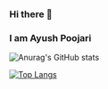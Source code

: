 ### Hi there 👋
### I am Ayush Poojari

![Anurag's GitHub stats](https://github-readme-stats.vercel.app/api?username=AyushPoojari&show_icons=true&theme=radical)

[![Top Langs](https://github-readme-stats.vercel.app/api/top-langs/?username=AyushPoojari&layout=compact)](https://github.com/anuraghazra/github-readme-stats)



